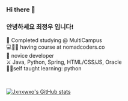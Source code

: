 ### Hi there 👋
### 안녕하세요 최정우 입니다!
:office: Completed studying @ MultiCampus<br>
💻👨🏻‍ having course at nomadcoders.co <br>
:baby_chick: novice developer<br>
⚔️ Java, Python, Spring, HTML/CSS/JS, Oracle<br>
👨‍💻self taught learning: python

<br>


[![Jxnxwxo's GitHub stats](https://github-readme-stats.vercel.app/api?username=jxnxwxo)](https://github.com/anuraghazra/github-readme-stats)

<!--
**jxnxwxo/jxnxwxo** is a ✨ _special_ ✨ repository because its `README.md` (this file) appears on your GitHub profile.

Here are some ideas to get you started:

- 🔭 I’m currently working on ...
- 🌱 I’m currently learning ...
- 👯 I’m looking to collaborate on ...
- 🤔 I’m looking for help with ...
- 💬 Ask me about ...
- 📫 How to reach me: ...
- 😄 Pronouns: ...
- ⚡ Fun fact: ...
-->
